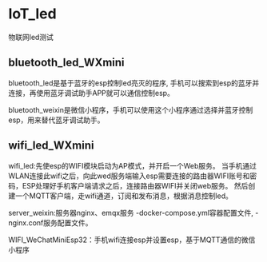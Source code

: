 # IoT_led
物联网led测试

## bluetooth_led_WXmini
bluetooth_led是基于蓝牙的esp控制led亮灭的程序,
手机可以搜索到esp的蓝牙并连接，再使用蓝牙调试助手APP就可以通信控制esp。

bluetooth_weixin是微信小程序，手机可以使用这个小程序通过选择并蓝牙控制esp，用来替代蓝牙调试助手。

## wifi_led_WXmini
wifi_led:先使esp的WIFI模块启动为AP模式，并开启一个Web服务。
当手机通过WLAN连接此wifi之后，向此wed服务端输入esp需要连接的路由器WIFI账号和密码，ESP处理好手机客户端请求之后，连接路由器WIFI并关闭web服务。
然后创建一个MQTT客户端，走wifi通道，订阅和发布消息，根据消息控制led。

server_weixin:服务器nginx、emqx服务
  -docker-compose.yml容器配置文件,
  -nginx.conf服务配置文件。

WIFI_WeChatMiniEsp32：手机wifi连接esp并设置esp，基于MQTT通信的微信小程序

